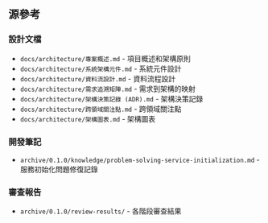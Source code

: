 ## 源參考


### 設計文檔
- `docs/architecture/專案概述.md` - 項目概述和架構原則
- `docs/architecture/系統架構元件.md` - 系統元件設計
- `docs/architecture/資料流設計.md` - 資料流程設計
- `docs/architecture/需求追溯矩陣.md` - 需求到架構的映射
- `docs/architecture/架構決策記錄 (ADR).md` - 架構決策記錄
- `docs/architecture/跨領域關注點.md` - 跨領域關注點
- `docs/architecture/架構圖表.md` - 架構圖表

### 開發筆記
- `archive/0.1.0/knowledge/problem-solving-service-initialization.md` - 服務初始化問題修復記錄

### 審查報告
- `archive/0.1.0/review-results/` - 各階段審查結果